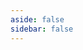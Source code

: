 ```yaml
---
aside: false
sidebar: false
---
```


<NoteListPage />

<script setup>
import NoteListPage from '../../pages/NoteListPage.vue';
</script>
